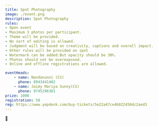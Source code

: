 ```yaml
---
title: Spot Photography
image: ./event.png
description: Spot Photography
rules: 
- Open event
- Maximum 3 photos per participant.
- Theme will be provided.
- No sort of editing is allowed.
- Judgment will be based on creativity, captions and overall impact.
- Other rules will be provided on spot
- Watermark can be added.But opacity should be 30%.
- Photos should not be overexposed.
- Online and offline registrations are allowed.

eventHeads:
    - name: Nandanunni (CS)
      phone: 8943441402
    - name: Jaimy Mariya Sunny(CS)
      phone: 9745296301
prize: 1000
registration: 50
reg: https://www.yepdesk.com/buy-tickets/5e22a47ce4b022450dc2aed3
---
```

📸